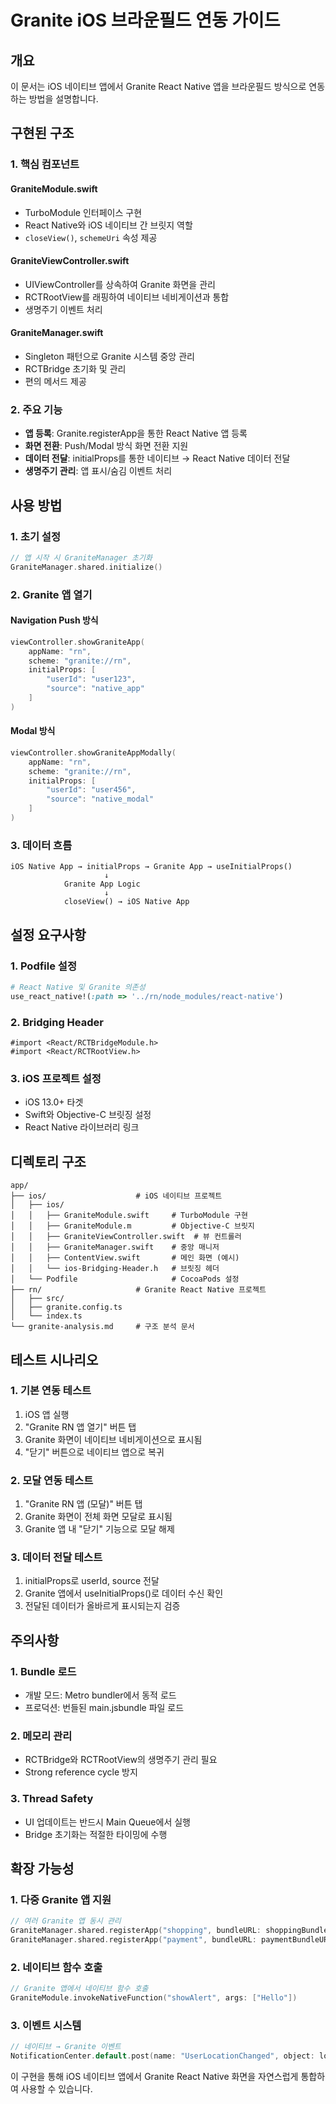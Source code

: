 # Granite iOS 브라운필드 연동 가이드

## 개요

이 문서는 iOS 네이티브 앱에서 Granite React Native 앱을 브라운필드 방식으로 연동하는 방법을 설명합니다.

## 구현된 구조

### 1. 핵심 컴포넌트

#### GraniteModule.swift
- TurboModule 인터페이스 구현
- React Native와 iOS 네이티브 간 브릿지 역할
- `closeView()`, `schemeUri` 속성 제공

#### GraniteViewController.swift  
- UIViewController를 상속하여 Granite 화면을 관리
- RCTRootView를 래핑하여 네이티브 네비게이션과 통합
- 생명주기 이벤트 처리

#### GraniteManager.swift
- Singleton 패턴으로 Granite 시스템 중앙 관리
- RCTBridge 초기화 및 관리
- 편의 메서드 제공

### 2. 주요 기능

- **앱 등록**: Granite.registerApp을 통한 React Native 앱 등록
- **화면 전환**: Push/Modal 방식 화면 전환 지원  
- **데이터 전달**: initialProps를 통한 네이티브 → React Native 데이터 전달
- **생명주기 관리**: 앱 표시/숨김 이벤트 처리

## 사용 방법

### 1. 초기 설정

```swift
// 앱 시작 시 GraniteManager 초기화
GraniteManager.shared.initialize()
```

### 2. Granite 앱 열기

#### Navigation Push 방식
```swift
viewController.showGraniteApp(
    appName: "rn",
    scheme: "granite://rn", 
    initialProps: [
        "userId": "user123",
        "source": "native_app"
    ]
)
```

#### Modal 방식
```swift
viewController.showGraniteAppModally(
    appName: "rn",
    scheme: "granite://rn",
    initialProps: [
        "userId": "user456", 
        "source": "native_modal"
    ]
)
```

### 3. 데이터 흐름

```
iOS Native App → initialProps → Granite App → useInitialProps()
                     ↓
            Granite App Logic
                     ↓
            closeView() → iOS Native App
```

## 설정 요구사항

### 1. Podfile 설정
```ruby
# React Native 및 Granite 의존성
use_react_native!(:path => '../rn/node_modules/react-native')
```

### 2. Bridging Header
```objc
#import <React/RCTBridgeModule.h>
#import <React/RCTRootView.h>
```

### 3. iOS 프로젝트 설정
- iOS 13.0+ 타겟
- Swift와 Objective-C 브릿징 설정
- React Native 라이브러리 링크

## 디렉토리 구조

```
app/
├── ios/                    # iOS 네이티브 프로젝트
│   ├── ios/
│   │   ├── GraniteModule.swift     # TurboModule 구현
│   │   ├── GraniteModule.m         # Objective-C 브릿지
│   │   ├── GraniteViewController.swift  # 뷰 컨트롤러
│   │   ├── GraniteManager.swift    # 중앙 매니저
│   │   ├── ContentView.swift       # 메인 화면 (예시)
│   │   └── ios-Bridging-Header.h   # 브릿징 헤더
│   └── Podfile                     # CocoaPods 설정
├── rn/                     # Granite React Native 프로젝트
│   ├── src/
│   ├── granite.config.ts
│   └── index.ts
└── granite-analysis.md     # 구조 분석 문서
```

## 테스트 시나리오

### 1. 기본 연동 테스트
1. iOS 앱 실행
2. "Granite RN 앱 열기" 버튼 탭
3. Granite 화면이 네이티브 네비게이션으로 표시됨
4. "닫기" 버튼으로 네이티브 앱으로 복귀

### 2. 모달 연동 테스트  
1. "Granite RN 앱 (모달)" 버튼 탭
2. Granite 화면이 전체 화면 모달로 표시됨
3. Granite 앱 내 "닫기" 기능으로 모달 해제

### 3. 데이터 전달 테스트
1. initialProps로 userId, source 전달
2. Granite 앱에서 useInitialProps()로 데이터 수신 확인
3. 전달된 데이터가 올바르게 표시되는지 검증

## 주의사항

### 1. Bundle 로드
- 개발 모드: Metro bundler에서 동적 로드
- 프로덕션: 번들된 main.jsbundle 파일 로드

### 2. 메모리 관리
- RCTBridge와 RCTRootView의 생명주기 관리 필요
- Strong reference cycle 방지

### 3. Thread Safety
- UI 업데이트는 반드시 Main Queue에서 실행
- Bridge 초기화는 적절한 타이밍에 수행

## 확장 가능성

### 1. 다중 Granite 앱 지원
```swift
// 여러 Granite 앱 동시 관리
GraniteManager.shared.registerApp("shopping", bundleURL: shoppingBundleURL)
GraniteManager.shared.registerApp("payment", bundleURL: paymentBundleURL)
```

### 2. 네이티브 함수 호출
```swift
// Granite 앱에서 네이티브 함수 호출
GraniteModule.invokeNativeFunction("showAlert", args: ["Hello"])
```

### 3. 이벤트 시스템
```swift
// 네이티브 → Granite 이벤트
NotificationCenter.default.post(name: "UserLocationChanged", object: location)
```

이 구현을 통해 iOS 네이티브 앱에서 Granite React Native 화면을 자연스럽게 통합하여 사용할 수 있습니다.